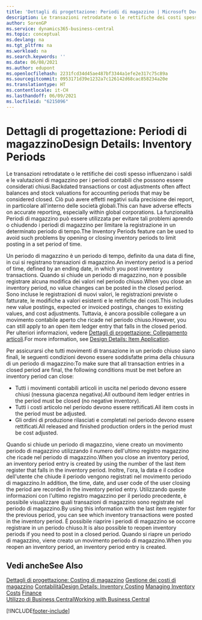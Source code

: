```yaml
---
title: 'Dettagli di progettazione: Periodi di magazzino | Microsoft Docs'
description: Le transazioni retrodatate o le rettifiche dei costi spesso influenzano i saldi e le valutazioni di magazzino per i periodi contabili che possono essere considerati chiusi. Ciò può avere effetti negativi sulla precisione dei report, in particolare all'interno delle società globali. La funzionalità Periodi di magazzino può essere utilizzata per evitare tali problemi aprendo o chiudendo i periodi di magazzino per limitare la registrazione in un determinato periodo di tempo.
author: SorenGP
ms.service: dynamics365-business-central
ms.topic: conceptual
ms.devlang: na
ms.tgt_pltfrm: na
ms.workload: na
ms.search.keywords: ''
ms.date: 06/08/2021
ms.author: edupont
ms.openlocfilehash: 2231fcd34d45ae487bf3344a1efe2e317c75c89a
ms.sourcegitcommit: 0953171d39e1232a7c126142d68cac858234a20e
ms.translationtype: HT
ms.contentlocale: it-CH
ms.lasthandoff: 06/09/2021
ms.locfileid: "6215096"
---
```

# <a name="design-details-inventory-periods"></a><span data-ttu-id="9eb4f-105">Dettagli di progettazione: Periodi di magazzino</span><span class="sxs-lookup"><span data-stu-id="9eb4f-105">Design Details: Inventory Periods</span></span>
<span data-ttu-id="9eb4f-106">Le transazioni retrodatate o le rettifiche dei costi spesso influenzano i saldi e le valutazioni di magazzino per i periodi contabili che possono essere considerati chiusi.</span><span class="sxs-lookup"><span data-stu-id="9eb4f-106">Backdated transactions or cost adjustments often affect balances and stock valuations for accounting periods that may be considered closed.</span></span> <span data-ttu-id="9eb4f-107">Ciò può avere effetti negativi sulla precisione dei report, in particolare all'interno delle società globali.</span><span class="sxs-lookup"><span data-stu-id="9eb4f-107">This can have adverse effects on accurate reporting, especially within global corporations.</span></span> <span data-ttu-id="9eb4f-108">La funzionalità Periodi di magazzino può essere utilizzata per evitare tali problemi aprendo o chiudendo i periodi di magazzino per limitare la registrazione in un determinato periodo di tempo.</span><span class="sxs-lookup"><span data-stu-id="9eb4f-108">The Inventory Periods feature can be used to avoid such problems by opening or closing inventory periods to limit posting in a set period of time.</span></span>  

 <span data-ttu-id="9eb4f-109">Un periodo di magazzino è un periodo di tempo, definito da una data di fine, in cui si registrano transazioni di magazzino.</span><span class="sxs-lookup"><span data-stu-id="9eb4f-109">An inventory period is a period of time, defined by an ending date, in which you post inventory transactions.</span></span> <span data-ttu-id="9eb4f-110">Quando si chiude un periodo di magazzino, non è possibile registrare alcuna modifica dei valori nel periodo chiuso.</span><span class="sxs-lookup"><span data-stu-id="9eb4f-110">When you close an inventory period, no value changes can be posted in the closed period.</span></span> <span data-ttu-id="9eb4f-111">Sono incluse le registrazioni di nuovi valori, le registrazioni previste o fatturate, le modifiche a valori esistenti e le rettifiche dei costi.</span><span class="sxs-lookup"><span data-stu-id="9eb4f-111">This includes new value postings, expected or invoiced postings, changes to existing values, and cost adjustments.</span></span> <span data-ttu-id="9eb4f-112">Tuttavia, è ancora possibile collegare a un movimento contabile aperto che ricade nel periodo chiuso.</span><span class="sxs-lookup"><span data-stu-id="9eb4f-112">However, you can still apply to an open item ledger entry that falls in the closed period.</span></span> <span data-ttu-id="9eb4f-113">Per ulteriori informazioni, vedere [Dettagli di progettazione: Collegamento articoli](design-details-item-application.md).</span><span class="sxs-lookup"><span data-stu-id="9eb4f-113">For more information, see [Design Details: Item Application](design-details-item-application.md).</span></span>  

 <span data-ttu-id="9eb4f-114">Per assicurarsi che tutti movimenti di transazione in un periodo chiuso siano finali, le seguenti condizioni devono essere soddisfatte prima della chiusura di un periodo di magazzino:</span><span class="sxs-lookup"><span data-stu-id="9eb4f-114">To make sure that all transaction entries in a closed period are final, the following conditions must be met before an inventory period can close:</span></span>  

-   <span data-ttu-id="9eb4f-115">Tutti i movimenti contabili articoli in uscita nel periodo devono essere chiusi (nessuna giacenza negativa).</span><span class="sxs-lookup"><span data-stu-id="9eb4f-115">All outbound item ledger entries in the period must be closed (no negative inventory).</span></span>  
-   <span data-ttu-id="9eb4f-116">Tutti i costi articolo nel periodo devono essere rettificati.</span><span class="sxs-lookup"><span data-stu-id="9eb4f-116">All item costs in the period must be adjusted.</span></span>  
-   <span data-ttu-id="9eb4f-117">Gli ordini di produzione rilasciati e completati nel periodo devono essere rettificati.</span><span class="sxs-lookup"><span data-stu-id="9eb4f-117">All released and finished production orders in the period must be cost adjusted.</span></span>  

 <span data-ttu-id="9eb4f-118">Quando si chiude un periodo di magazzino, viene creato un movimento periodo di magazzino utilizzando il numero dell'ultimo registro magazzino che ricade nel periodo di magazzino.</span><span class="sxs-lookup"><span data-stu-id="9eb4f-118">When you close an inventory period, an inventory period entry is created by using the number of the last item register that falls in the inventory period.</span></span> <span data-ttu-id="9eb4f-119">Inoltre, l'ora, la data e il codice dell'utente che chiude il periodo vengono registrati nel movimento periodo di magazzino.</span><span class="sxs-lookup"><span data-stu-id="9eb4f-119">In addition, the time, date, and user code of the user closing the period are recorded in the inventory period entry.</span></span> <span data-ttu-id="9eb4f-120">Utilizzando queste informazioni con l'ultimo registro magazzino per il periodo precedente, è possibile visualizzare quali transazioni di magazzino sono registrate nel periodo di magazzino.</span><span class="sxs-lookup"><span data-stu-id="9eb4f-120">By using this information with the last item register for the previous period, you can see which inventory transactions were posted in the inventory period.</span></span> <span data-ttu-id="9eb4f-121">È possibile riaprire i periodi di magazzino se occorre registrare in un periodo chiuso.</span><span class="sxs-lookup"><span data-stu-id="9eb4f-121">It is also possible to reopen inventory periods if you need to post in a closed period.</span></span> <span data-ttu-id="9eb4f-122">Quando si riapre un periodo di magazzino, viene creato un movimento periodo di magazzino.</span><span class="sxs-lookup"><span data-stu-id="9eb4f-122">When you reopen an inventory period, an inventory period entry is created.</span></span>  

## <a name="see-also"></a><span data-ttu-id="9eb4f-123">Vedi anche</span><span class="sxs-lookup"><span data-stu-id="9eb4f-123">See Also</span></span>  
 <span data-ttu-id="9eb4f-124">[Dettagli di progettazione: Costing di magazzino](design-details-inventory-costing.md) [Gestione dei costi di magazzino](finance-manage-inventory-costs.md) [Contabilità](finance.md)</span><span class="sxs-lookup"><span data-stu-id="9eb4f-124">[Design Details: Inventory Costing](design-details-inventory-costing.md) [Managing Inventory Costs](finance-manage-inventory-costs.md) [Finance](finance.md)</span></span>  
 [<span data-ttu-id="9eb4f-125">Utilizzo di Business Central</span><span class="sxs-lookup"><span data-stu-id="9eb4f-125">Working with Business Central</span></span>](ui-work-product.md)


[!INCLUDE[footer-include](includes/footer-banner.md)]